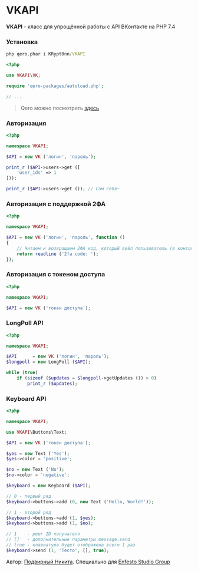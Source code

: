 # VKAPI

**VKAPI** - класс для упрощённой работы с API ВКонтакте на PHP 7.4

### Установка

```cmd
php qero.phar i KRypt0nn/VKAPI
```

```php
<?php

use VKAPI\VK;

require 'qero-packages/autoload.php';

// ...
```

> Qero можно посмотреть [здесь](https://github.com/KRypt0nn/Qero)

### Авторизация

```php
<?php

namespace VKAPI;

$API = new VK ('логин', 'пароль');

print_r ($API->users->get ([
    'user_ids' => 1
]));

print_r ($API->users->get ()); // Сам себя~
```

### Авторизация с поддержкой 2ФА

```php
<?php

namespace VKAPI;

$API = new VK ('логин', 'пароль', function ()
{
    // Читаем и возвращаем 2ФА код, который ввёл пользователь (в консоль)
    return readline ('2fa code: ');
});
```

### Авторизация с токеном доступа

```php
<?php

namespace VKAPI;

$API = new VK ('токен доступа');
```

### LongPoll API

```php
<?php

namespace VKAPI;

$API      = new VK ('логин', 'пароль');
$longpoll = new LongPoll ($API);

while (true)
    if (sizeof ($updates = $longpoll->getUpdates ()) > 0)
        print_r ($updates);
```

### Keyboard API

```php
<?php

namespace VKAPI;

use VKAPI\Buttons\Text;

$API = new VK ('токен доступа');

$yes = new Text ('Yes');
$yes->color = 'positive';

$no = new Text ('No');
$no->color = 'negative';

$keyboard = new Keyboard ($API);

// 0 - первый ряд
$keyboard->buttons->add (0, new Text ('Hello, World!'));

// 1 - второй ряд
$keyboard->buttons->add (1, $yes);
$keyboard->buttons->add (1, $no);

// 1    - peer ID получателя
// []   - дополнительные параметры message.send
// true - клавиатура будет отображена всего 1 раз
$keyboard->send (1, 'Тесто', [], true);
```

Автор: [Подвирный Никита](https://vk.com/technomindlp). Специально для [Enfesto Studio Group](https://vk.com/hphp_convertation)